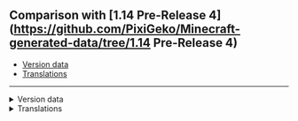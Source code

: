 ## Comparison with [1.14 Pre-Release 4](https://github.com/PixiGeko/Minecraft-generated-data/tree/1.14 Pre-Release 4)

- [Version data](#version-data)
- [Translations](#translations)

<hr/>
<details><summary>Version data</summary>
<table><tr><th></th><th align="left">1.14 Pre-Release 4</th><th>1.14 Pre-Release 5</th></tr><tr><td>World version</td><td><code>1950</code></td><td><code>1951</code></td></tr><tr><td>Protocol version</td><td><code>475</code></td><td><code>476</code></td></tr></table>
</details>
<details><summary>Translations</summary>
<details>
<summary>
Changes
</summary>

```
gui.narrate.editBox: %s edit box: %s
```

</details>
</details>
